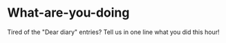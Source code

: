 # What-are-you-doing

Tired of the "Dear diary" entries? Tell us in one line what you did this hour!
